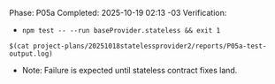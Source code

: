 Phase: P05a
Completed: 2025-10-19 02:13 -03
Verification:
- `npm test -- --run baseProvider.stateless && exit 1`
```text
$(cat project-plans/20251018statelessprovider2/reports/P05a-test-output.log)
```
- Note: Failure is expected until stateless contract fixes land.
<!-- @plan:PLAN-20251018-STATELESSPROVIDER2.P05a @requirement:REQ-SP2-001 -->
